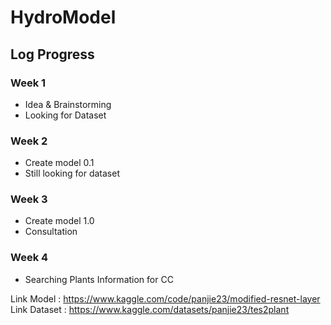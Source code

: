# HydroModel

## Log Progress
### Week 1
- Idea & Brainstorming
- Looking for Dataset
### Week 2
- Create model 0.1
- Still looking for dataset
### Week 3
- Create model 1.0
- Consultation
### Week 4
- Searching Plants Information for CC

Link Model : https://www.kaggle.com/code/panjie23/modified-resnet-layer
Link Dataset : https://www.kaggle.com/datasets/panjie23/tes2plant

